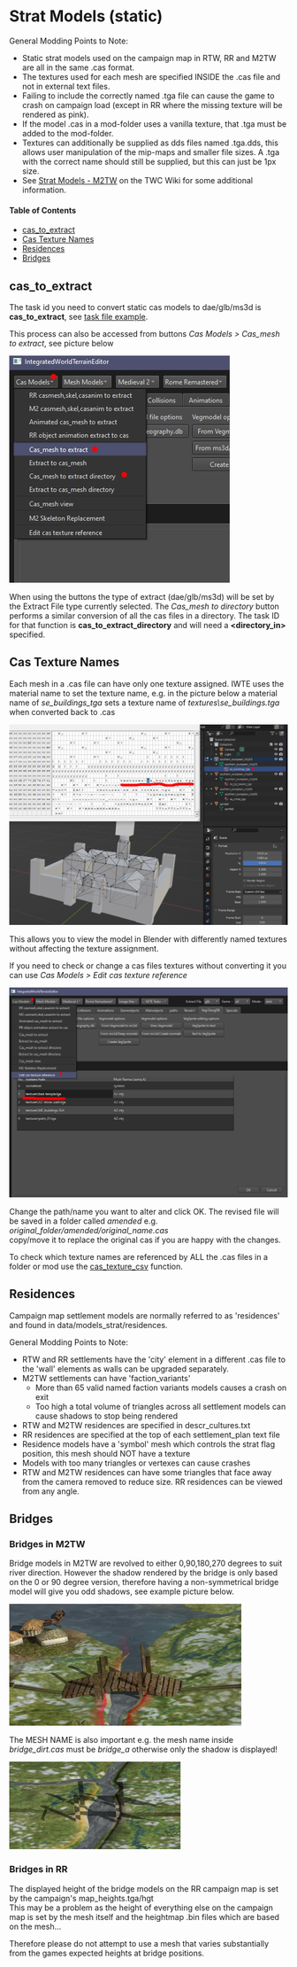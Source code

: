 # Strat Models (static)

General Modding Points to Note:
* Static strat models used on the campaign map in RTW, RR and M2TW are all in the same .cas format.
* The textures used for each mesh are specified INSIDE the .cas file and not in external text files.
* Failing to include the correctly named .tga file can cause the game to crash on campaign load (except in RR where the missing texture will be rendered as pink).
* If the model .cas in a mod-folder uses a vanilla texture, that .tga must be added to the mod-folder.
* Textures can additionally be supplied as dds files named .tga.dds, this allows user manipulation of the mip-maps and smaller file sizes.  A .tga with the correct name should still be supplied, but this can just be 1px size.
* See [Strat Models - M2TW](https://wiki.twcenter.net/index.php?title=Strat_Models_-_M2TW) on the TWC Wiki for some additional information.

#### Table of Contents
* [cas_to_extract](#cas_to_extract)
* [Cas Texture Names](#cas-texture-names)
* [Residences](#residences)
* [Bridges](#bridges)
  
## cas_to_extract

The task id you need to convert static cas models to dae/glb/ms3d is **cas_to_extract**, see [task file example](https://github.com/makanyane/IWTE/blob/main/task_file_examples/CAS_cas_to_extract_no_anim_task.txt).

This process can also be accessed from buttons *Cas Models > Cas_mesh to extract*, see picture below

![image](../IWTEgithub_images/cas-to-extract.jpg)

When using the buttons the type of extract (dae/glb/ms3d) will be set by the Extract File type currently selected.
The *Cas_mesh to directory* button performs a similar conversion of all the cas files in a directory.  The task ID for that function is **cas_to_extract_directory** and will need a **<directory_in>** specified.

## Cas Texture Names

Each mesh in a .cas file can have only one texture assigned. IWTE uses the material name to set the texture name, e.g. in the picture below a material name of *se_buildings_tga* sets a texture name of *textures\se_buildings.tga* when converted back to .cas

![image](../IWTEgithub_images/cas-textures.jpg)

This allows you to view the model in Blender with differently named textures without affecting the texture assignment.

If you need to check or change a cas files textures without converting it you can use *Cas Models > Edit cas texture reference*

![image](../IWTEgithub_images/change-cas-texture-path.jpg)

Change the path/name you want to alter and click OK.  The revised file will be saved in a folder called *amended* e.g.\
*original_folder/amended/original_name.cas*\
copy/move it to replace the original cas if you are happy with the changes.

To check which texture names are referenced by ALL the .cas files in a folder or mod use the [cas_texture_csv](cas_texture_names_check.md) function.


## Residences

Campaign map settlement models are normally referred to as 'residences' and found in data/models_strat/residences.

General Modding Points to Note:
* RTW and RR settlements have the 'city' element in a different .cas file to the 'wall' elements as walls can be upgraded separately.
* M2TW settlements can have 'faction_variants'
  * More than 65 valid named faction variants models causes a crash on exit
  * Too high a total volume of triangles across all settlement models can cause shadows to stop being rendered
* RTW and M2TW residences are specified in descr_cultures.txt
* RR residences are specified at the top of each settlement_plan text file
* Residence models have a 'symbol' mesh which controls the strat flag position, this mesh should NOT have a texture
* Models with too many triangles or vertexes can cause crashes
* RTW and M2TW residences can have some triangles that face away from the camera removed to reduce size.  RR residences can be viewed from any angle.


## Bridges

### Bridges in M2TW
Bridge models in M2TW are revolved to either 0,90,180,270 degrees to suit river direction.  However the shadow rendered by the bridge is only based on the 0 or 90 degree version, therefore having a non-symmetrical bridge model will give you odd shadows, see example picture below.

![image](../IWTEgithub_images/bad-bridge.jpg)

The MESH NAME is also important e.g. the mesh name inside *bridge_dirt.cas* must be *bridge_a* otherwise only the shadow is displayed!

![image](../IWTEgithub_images/bad-bridge-name.jpg)

### Bridges in RR
The displayed height of the bridge models on the RR campaign map is set by the campaign's map_heights.tga/hgt\
This may be a problem as the height of everything else on the campaign map is set by the mesh itself and the heightmap .bin files which are based on the mesh...

Therefore please do not attempt to use a mesh that varies substantially from the games expected heights at bridge positions.


